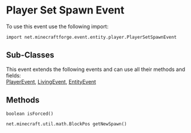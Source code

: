 # Player Set Spawn Event

To use this event use the following import:
```groovy:no-line-numbers
import net.minecraftforge.event.entity.player.PlayerSetSpawnEvent
```

## Sub-Classes
This event extends the following events and can use all their methods and fields: <br>
[PlayerEvent](./player_event/index.md), [LivingEvent](./living_event/index.md), [EntityEvent](./entity_event/index.md)

## Methods
```groovy:no-line-numbers
boolean isForced()
```

```groovy:no-line-numbers
net.minecraft.util.math.BlockPos getNewSpawn()
```
